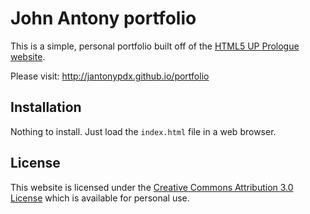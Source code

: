 # John Antony portfolio

This is a simple, personal portfolio built off of the [HTML5 UP Prologue website](https://html5up.net/prologue).

Please visit: http://jantonypdx.github.io/portfolio

## Installation

Nothing to install. Just load the `index.html` file in a web browser.

## License

This website is licensed under the [Creative Commons Attribution 3.0 License](https://html5up.net/license) which is available for personal use.
